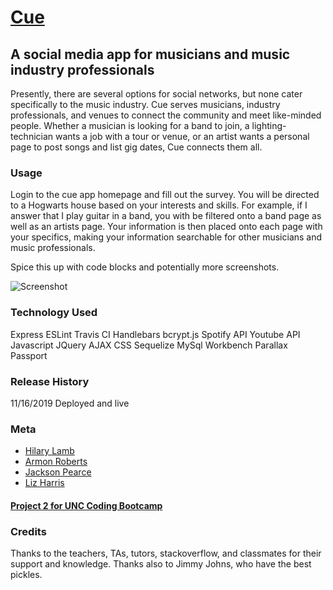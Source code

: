 # [Cue](https://project-2-uncbootcamp.herokuapp.com/)

## A social media app for musicians and music industry professionals

Presently, there are several options for social networks, but none cater specifically to the music industry. Cue serves musicians, industry professionals, and venues to connect the community and meet like-minded people. Whether a musician is looking for a band to join, a lighting-technician wants a job with a tour or venue, or an artist wants a personal page to post songs and list gig dates, Cue connects them all.

### Usage

Login to the cue app homepage and fill out the survey. You will be directed to a Hogwarts house based on your interests and skills. For example, if I answer that I play guitar in a band, you with be filtered onto a band page as well as an artists page. Your information is then placed onto each page with your specifics, making your information searchable for other musicians and music professionals.

Spice this up with code blocks and potentially more screenshots.

![Screenshot](/screenshot.png)

### Technology Used

Express
ESLint
Travis CI
Handlebars
bcrypt.js
Spotify API
Youtube API
Javascript
JQuery
AJAX
CSS
Sequelize
MySql Workbench
Parallax
Passport

### Release History

11/16/2019 Deployed and live

### Meta

 - [Hilary Lamb](https://github.com/hilarykathleen)
 - [Armon Roberts](http://github.com/armonkahil)
 - [Jackson Pearce](http://github.com/Jackson-Pearce)
 - [Liz Harris](https://github.com/lizharris90210)

#### [Project 2 for UNC Coding Bootcamp](https://github.com/lizharris90210/project-2)

### Credits

Thanks to the teachers, TAs, tutors, stackoverflow, and classmates for their support and knowledge. Thanks also to Jimmy Johns, who have the best pickles.
